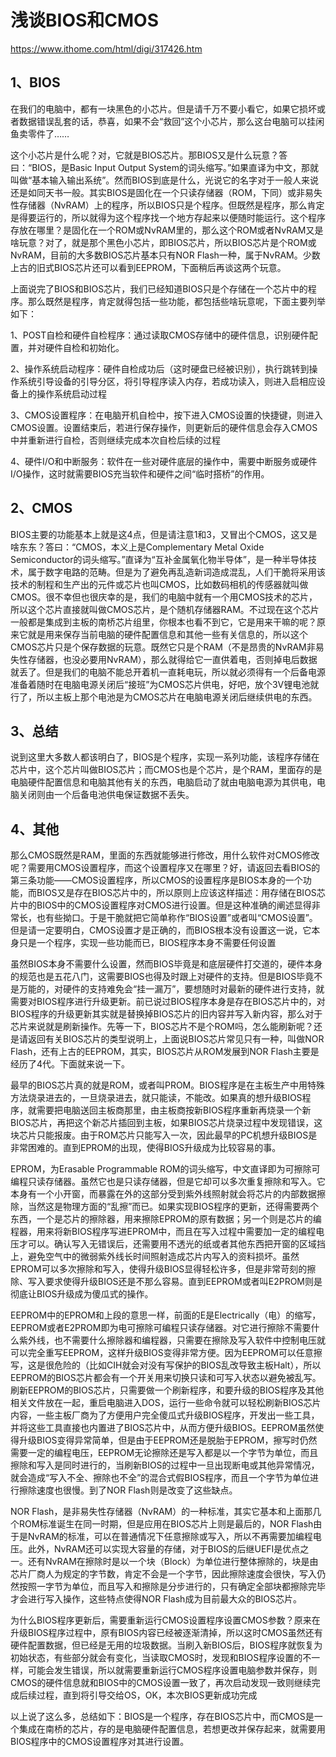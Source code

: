 # 浅谈BIOS和CMOS
https://www.ithome.com/html/digi/317426.htm

## 1、BIOS
在我们的电脑中，都有一块黑色的小芯片。但是请千万不要小看它，如果它损坏或者数据错误乱套的话，恭喜，如果不会“救回”这个小芯片，那么这台电脑可以挂闲鱼卖零件了……

这个小芯片是什么呢？对，它就是BIOS芯片。那BIOS又是什么玩意？答曰：“BIOS，是Basic Input Output System的词头缩写。”如果直译为中文，那就叫做“基本输入输出系统”。然而BIOS到底是什么，光说它的名字对于一般人来说还是如同天书一般。其实BIOS是固化在一个只读存储器（ROM，下同）或非易失性存储器（NvRAM）上的程序，所以BIOS只是个程序。但既然是程序，那么肯定是得要运行的，所以就得为这个程序找一个地方存起来以便随时能运行。这个程序存放在哪里？是固化在一个ROM或NvRAM里的，那么这个ROM或者NvRAM又是啥玩意？对了，就是那个黑色小芯片，即BIOS芯片，所以BIOS芯片是个ROM或NvRAM，目前的大多数BIOS芯片基本只有NOR Flash一种，属于NvRAM。少数上古的旧式BIOS芯片还可以看到EEPROM，下面稍后再谈这两个玩意。

上面说完了BIOS和BIOS芯片，我们已经知道BIOS只是个存储在一个芯片中的程序。那么既然是程序，肯定就得包括一些功能，都包括些啥玩意呢，下面主要列举如下：

1、POST自检和硬件自检程序：通过读取CMOS存储中的硬件信息，识别硬件配置，并对硬件自检和初始化。

2、操作系统启动程序：硬件自检成功后（这时硬盘已经被识别），执行跳转到操作系统引导设备的引导分区，将引导程序读入内存，若成功读入，则进入启相应设备上的操作系统启动过程

3、CMOS设置程序：在电脑开机自检中，按下进入CMOS设置的快捷键，则进入CMOS设置。设置结束后，若进行保存操作，则更新后的硬件信息会存入CMOS中并重新进行自检，否则继续完成本次自检后续的过程

4、硬件I/O和中断服务：软件在一些对硬件底层的操作中，需要中断服务或硬件I/O操作，这时就需要BIOS充当软件和硬件之间“临时搭桥”的作用。

## 2、CMOS
BIOS主要的功能基本上就是这4点，但是请注意1和3，又冒出个CMOS，这又是啥东东？答曰：“CMOS，本义上是Complementary Metal Oxide Semiconductor的词头缩写。”直译为“互补金属氧化物半导体”，是一种半导体技术，属于数字电路的范畴。但是为了避免再乱造新词造成混乱，人们干脆将采用该技术的制程和生产出的元件或芯片也叫CMOS，比如数码相机的传感器就叫做CMOS。很不幸但也很庆幸的是，我们的电脑中就有一个用CMOS技术的芯片，所以这个芯片直接就叫做CMOS芯片，是个随机存储器RAM。不过现在这个芯片一般都是集成到主板的南桥芯片组里，你根本也看不到它，它是用来干嘛的呢？原来它就是用来保存当前电脑的硬件配置信息和其他一些有关信息的，所以这个CMOS芯片只是个保存数据的玩意。既然它只是个RAM（不是昂贵的NvRAM非易失性存储器，也没必要用NvRAM），那么就得给它一直供着电，否则掉电后数据就丢了。但是我们的电脑不能总开着机一直耗电玩，所以就必须得有一个后备电源准备着随时在电脑电源关闭后“接班”为CMOS芯片供电，好吧，放个3V锂电池就行了，所以主板上那个电池是为CMOS芯片在电脑电源关闭后继续供电的东西。

## 3、总结
说到这里大多数人都该明白了，BIOS是个程序，实现一系列功能，该程序存储在芯片中，这个芯片叫做BIOS芯片；而CMOS也是个芯片，是个RAM，里面存的是电脑硬件配置信息和电脑其他有关的东西，电脑启动了就由电脑电源为其供电，电脑关闭则由一个后备电池供电保证数据不丢失。

## 4、其他
那么CMOS既然是RAM，里面的东西就能够进行修改，用什么软件对CMOS修改呢？需要用CMOS设置程序，而这个设置程序又在哪里？好，请返回去看BIOS的第三条功能——CMOS设置程序，所以CMOS的设置程序是BIOS本身的一个功能，而BIOS又是存在BIOS芯片中的，所以原则上应该这样描述：用存储在BIOS芯片中的BIOS中的CMOS设置程序对CMOS进行设置。但是这种准确的阐述显得非常长，也有些拗口。于是干脆就把它简单称作“BIOS设置”或者叫“CMOS设置”。但是请一定要明白，CMOS设置才是正确的，而BIOS根本没有设置这一说，它本身只是一个程序，实现一些功能而已，BIOS程序本身不需要任何设置

虽然BIOS本身不需要什么设置，然而BIOS毕竟是和底层硬件打交道的，硬件本身的规范也是五花八门，这需要BIOS也得及时跟上对硬件的支持。但是BIOS毕竟不是万能的，对硬件的支持难免会“挂一漏万”，要想随时对最新的硬件进行支持，就需要对BIOS程序进行升级更新。前已说过BIOS程序本身是存在BIOS芯片中的，对BIOS程序的升级更新其实就是替换掉BIOS芯片的旧内容并写入新内容，那么对于芯片来说就是刷新操作。先等一下，BIOS芯片不是个ROM吗，怎么能刷新呢？还是请返回有关BIOS芯片的类型说明上，上面说BIOS芯片常见只有一种，叫做NOR Flash，还有上古的EEPROM，其实，BIOS芯片从ROM发展到NOR Flash主要是经历了4代。下面就来说一下。

最早的BIOS芯片真的就是ROM，或者叫PROM。BIOS程序是在主板生产中用特殊方法烧录进去的，一旦烧录进去，就只能读，不能改。如果真的想升级BIOS程序，就需要把电脑送回主板商那里，由主板商按新BIOS程序重新再烧录一个新BIOS芯片，再把这个新芯片插回到主板，如果BIOS芯片烧录过程中发现错误，这块芯片只能报废。由于ROM芯片只能写入一次，因此最早的PC机想升级BIOS是非常困难的。直到EPROM的出现，使得BIOS升级成为比较容易的事。

EPROM，为Erasable Programmable ROM的词头缩写，中文直译即为可擦除可编程只读存储器。虽然它也是只读存储器，但是它却可以多次重复擦除和写入。它本身有一个小开窗，而暴露在外的这部分受到紫外线照射就会将芯片的内部数据擦除，当然这是物理方面的“乱擦”而已。如果实现BIOS程序的更新，还得需要两个东西，一个是芯片的擦除器，用来擦除EPROM的原有数据；另一个则是芯片的编程器，用来将新BIOS程序写进EPROM中，而且在写入过程中需要加一定的编程电压才可以。确认写入无错误后，还需要用不透光的纸或者其他东西把开窗的区域挡上，避免空气中的微弱紫外线长时间照射造成芯片内写入的资料损坏。虽然EPROM可以多次擦除和写入，使得升级BIOS显得轻松许多，但是非常苛刻的擦除、写入要求使得升级BIOS还是不那么容易。直到EEPROM或者叫E2PROM则是彻底让BIOS升级成为傻瓜式的操作。

EEPROM中的EPROM和上段的意思一样，前面的E是Electrically（电）的缩写，EEPROM或者E2PROM即为电可擦除可编程只读存储器。对它进行擦除不需要什么紫外线，也不需要什么擦除器和编程器，只需要在擦除及写入软件中控制电压就可以完全重写EEPROM，这样升级BIOS变得非常方便。因为EEPROM可以任意擦写，这是很危险的（比如CIH就会对没有写保护的BIOS乱改导致主板Halt），所以EEPROM的BIOS芯片都会有一个开关用来切换只读和可写入状态以避免被乱写。刷新EEPROM的BIOS芯片，只需要做一个刷新程序，和要升级的BIOS程序及其他相关文件放在一起，重启电脑进入DOS，运行一些命令就可以轻松刷新BIOS芯片内容，一些主板厂商为了方便用户完全傻瓜式升级BIOS程序，开发出一些工具，并将这些工具直接也内置进了BIOS芯片中，从而方便升级BIOS。EEPROM虽然使得升级BIOS变得异常简单，但是由于EEPROM还是脱胎于EPROM，擦写时仍然需要一定的编程电压，EEPROM无论擦除还是写入都是以一个字节为单位，而且擦除和写入是同时进行的，当刷新BIOS的过程中一旦出现断电或其他异常情况，就会造成“写入不全、擦除也不全”的混合式假BIOS程序，而且一个字节为单位进行擦除速度也很慢。到了NOR Flash则是改变了这些缺点。

NOR Flash，是非易失性存储器（NvRAM）的一种标准，其实它基本和上面那几个ROM标准诞生在同一时期，但是应用在BIOS芯片上则是最后的，NOR Flash由于是NvRAM的标准，可以在普通情况下任意擦除或写入，所以不再需要加编程电压。此外，NvRAM还可以实现大容量的存储，对于BIOS的后继UEFI是优点之一。还有NvRAM在擦除时是以一个块（Block）为单位进行整体擦除的，块是由芯片厂商人为规定的字节数，肯定不会是一个字节，因此擦除速度会很快，写入仍然按照一字节为单位，而且写入和擦除是分步进行的，只有确定全部块都擦除完毕才会进行写入操作，这些特点使得NOR Flash成为目前最大众的BIOS芯片。

为什么BIOS程序更新后，需要重新运行CMOS设置程序设置CMOS参数？原来在升级BIOS程序过程中，原有BIOS内容已经被逐渐清掉，所以这时CMOS虽然还有硬件配置数据，但已经是无用的垃圾数据。当刷入新BIOS后，BIOS程序就恢复为初始状态，有些部分就会有变化，当读取CMOS时，发现和BIOS程序设置的不一样，可能会发生错误，所以就需要重新运行CMOS程序设置电脑参数并保存，则CMOS的硬件信息就和BIOS中的CMOS设置一致了，再次启动发现一致则继续完成后续过程，直到将引导交给OS，OK，本次BIOS更新成功完成

以上说了这么多，总结如下：BIOS是一个程序，存在BIOS芯片中，而CMOS是一个集成在南桥的芯片，存的是电脑硬件配置信息，若想更改并保存起来，就需要用BIOS程序中的CMOS设置程序对其进行设置。



